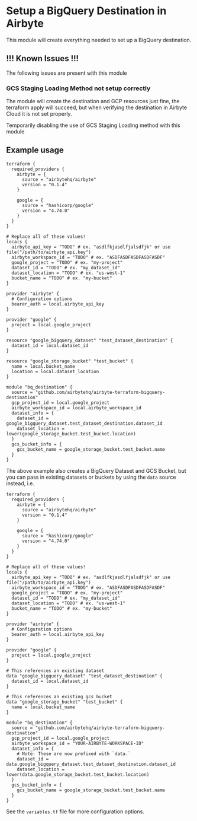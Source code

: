 # Setup a BigQuery Destination in Airbyte
This module will create everything needed to set up a BigQuery destination.

## !!! Known Issues !!!
The following issues are present with this module

### GCS Staging Loading Method not setup correctly
The module will create the destination and GCP resources just fine, the 
terraform apply will succeed, but when verifying the destination in Airbyte Cloud it is not set properly.

Temporarily disabling the use of GCS Staging Loading method with this module

## Example usage
```
terraform {
  required_providers {
    airbyte = {
      source = "airbytehq/airbyte"
      version = "0.1.4"
    }

    google = {
      source = "hashicorp/google"
      version = "4.74.0"
    }
  }
}

# Replace all of these values!
locals {
  airbyte_api_key = "TODO" # ex. "asdlfkjasdlfjalsdfjk" or use file("/path/to/airbyte_api.key")
  airbyte_workspace_id = "TODO" # ex. "ASDFASDFASDFASDFASDF"
  google_project = "TODO" # ex. "my-project"
  dataset_id = "TODO" # ex. "my_dataset_id"
  dataset_location = "TODO" # ex. "us-west-1"
  bucket_name = "TODO" # ex. "my-bucket"
}

provider "airbyte" {
  # Configuration options
  bearer_auth = local.airbyte_api_key
}

provider "google" {
  project = local.google_project
}

resource "google_bigquery_dataset" "test_dataset_destination" {
  dataset_id = local.dataset_id
}

resource "google_storage_bucket" "test_bucket" {
  name = local.bucket_name
  location = local.dataset_location
}

module "bq_destination" {
  source = "github.com/airbytehq/airbyte-terraform-bigquery-destination"
  gcp_project_id = local.google_project
  airbyte_workspace_id = local.airbyte_workspace_id
  dataset_info = {
    dataset_id = google_bigquery_dataset.test_dataset_destination.dataset_id
    dataset_location = lower(google_storage_bucket.test_bucket.location)
  }
  gcs_bucket_info = {
    gcs_bucket_name = google_storage_bucket.test_bucket.name
  }
}
```

The above example also creates a BigQuery Dataset and GCS Bucket, but you can pass in existing datasets or buckets
by using the `data` source instead, i.e.

```
terraform {
  required_providers {
    airbyte = {
      source = "airbytehq/airbyte"
      version = "0.1.4"
    }

    google = {
      source = "hashicorp/google"
      version = "4.74.0"
    }
  }
}

# Replace all of these values!
locals {
  airbyte_api_key = "TODO" # ex. "asdlfkjasdlfjalsdfjk" or use file("/path/to/airbyte_api.key")
  airbyte_workspace_id = "TODO" # ex. "ASDFASDFASDFASDFASDF"
  google_project = "TODO" # ex. "my-project"
  dataset_id = "TODO" # ex. "my_dataset_id"
  dataset_location = "TODO" # ex. "us-west-1"
  bucket_name = "TODO" # ex. "my-bucket"
}

provider "airbyte" {
  # Configuration options
  bearer_auth = local.airbyte_api_key
}

provider "google" {
  project = local.google_project
}

# This references an existing dataset
data "google_bigquery_dataset" "test_dataset_destination" {
  dataset_id = local.dataset_id
}

# This references an existing gcs bucket
data "google_storage_bucket" "test_bucket" {
  name = local.bucket_name
}

module "bq_destination" {
  source = "github.com/airbytehq/airbyte-terraform-bigquery-destination"
  gcp_project_id = local.google_project
  airbyte_workspace_id = "YOUR-AIRBYTE-WORKSPACE-ID"
  dataset_info = {
    # Note: These are now prefixed with `data.`
    dataset_id = data.google_bigquery_dataset.test_dataset_destination.dataset_id
    dataset_location = lower(data.google_storage_bucket.test_bucket.location)
  }
  gcs_bucket_info = {
    gcs_bucket_name = google_storage_bucket.test_bucket.name
  }
}
```

See the `variables.tf` file for more configuration options.
